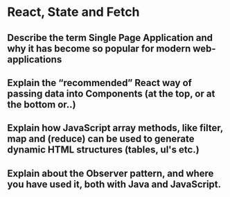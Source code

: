 # React, State and Fetch

## Describe the term Single Page Application and why it has become so popular for modern web-applications
## Explain the “recommended” React way of passing data into Components (at the top, or at the bottom or..)
## Explain how JavaScript array methods, like filter, map and (reduce) can be used to generate dynamic HTML structures (tables, ul's etc.)
## Explain about the Observer pattern, and where you have used it, both with Java and JavaScript.
